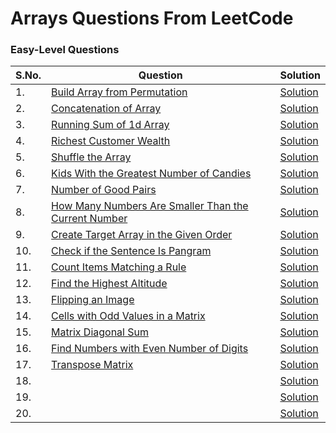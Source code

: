 # Arrays Questions From LeetCode

### Easy-Level Questions

| S.No. | Question | Solution |
|----| --------------- | -------- |
|1. | [Build Array from Permutation](https://leetcode.com/problems/build-array-from-permutation/) |[Solution](Build_Array.java)|
|2. | [Concatenation of Array](https://leetcode.com/problems/concatenation-of-array/) |[Solution](Concatenation_Array.java)|
|3. | [Running Sum of 1d Array](https://leetcode.com/problems/running-sum-of-1d-array/) |[Solution](Running_Array.java)|
|4. | [Richest Customer Wealth](https://leetcode.com/problems/richest-customer-wealth/) |[Solution](Richest_Wealth.java)|
|5. | [Shuffle the Array](https://leetcode.com/problems/shuffle-the-array/) |[Solution](Shuffle_Array.java)|
|6. | [Kids With the Greatest Number of Candies](https://leetcode.com/problems/kids-with-the-greatest-number-of-candies/) |[Solution](Kinds_With_Gratest_Candies.java)|
|7. | [Number of Good Pairs](https://leetcode.com/problems/number-of-good-pairs/) |[Solution](Num_of_Good_Pairs.java)|
|8. | [How Many Numbers Are Smaller Than the Current Number](https://leetcode.com/problems/how-many-numbers-are-smaller-than-the-current-number/) |[Solution](Smaller_num_Count.java)|
|9. | [Create Target Array in the Given Order](https://leetcode.com/problems/create-target-array-in-the-given-order/) |[Solution](Create_Target_Array.java)|
|10. | [Check if the Sentence Is Pangram](https://leetcode.com/problems/check-if-the-sentence-is-pangram/) |[Solution](Check_Pangram.java)|
|11. | [Count Items Matching a Rule](https://leetcode.com/problems/count-items-matching-a-rule/)|[Solution](Count_Match_items.java)|
|12. | [Find the Highest Altitude](https://leetcode.com/problems/find-the-highest-altitude/)|[Solution](Find_Highest_Altitude.java)|
|13. | [Flipping an Image](https://leetcode.com/problems/flipping-an-image/)|[Solution](Flipping_an_Image.java)|
|14. | [Cells with Odd Values in a Matrix](https://leetcode.com/problems/cells-with-odd-values-in-a-matrix/)|[Solution](Cells_with_Odd_Values_Matrix.java)|
|15. | [Matrix Diagonal Sum](https://leetcode.com/problems/matrix-diagonal-sum/)|[Solution](Matrix_Diagonal_Sum.jav)|
|16. | [Find Numbers with Even Number of Digits](https://leetcode.com/problems/find-numbers-with-even-number-of-digits/) |[Solution](Find_Num_With_Even.java)| 
|17. | [Transpose Matrix](https://leetcode.com/problems/transpose-matrix/)|[Solution](Transpose_Matrix.java)|
|18. | []()|[Solution]()|
|19. | []()|[Solution]()|
|20. | []()|[Solution]()|